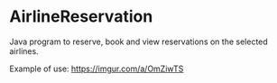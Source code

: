 # AirlineReservation
Java program to reserve, book and view reservations on the selected airlines.

Example of use: https://imgur.com/a/OmZiwTS
